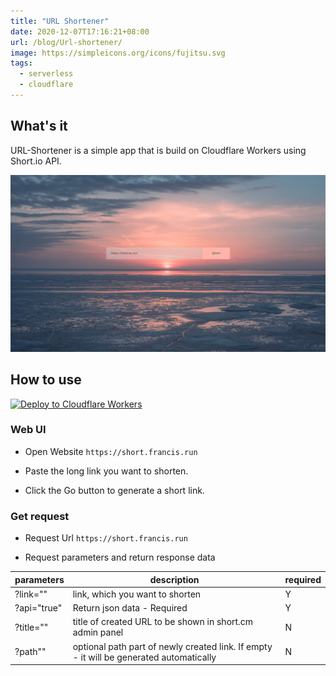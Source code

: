 ```yaml
---
title: "URL Shortener"
date: 2020-12-07T17:16:21+08:00
url: /blog/Url-shortener/
image: https://simpleicons.org/icons/fujitsu.svg
tags:
  - serverless
  - cloudflare 
---
```


## What's it

URL-Shortener is a simple app that is build on Cloudflare Workers using Short.io API.

[![index](https://raw.githubusercontent.com/francis-du/url-shortener/main/src/static/img/index.png)](https://short.francis.run/?link=https%3A%2F%2Ffrancis.run)

## How to use

[![Deploy to Cloudflare Workers](https://deploy.workers.cloudflare.com/button)](https://deploy.workers.cloudflare.com/?url=https://github.com/francis-du/url-shortener)

### Web UI

- Open Website `https://short.francis.run`

- Paste the long link you want to shorten.

- Click the Go button to generate a short link.

### Get request

- Request Url `https://short.francis.run`

- Request parameters and return response data

|  parameters  | description  | required |
|  ----  | ----  | ------- | 
| ?link=""  | link, which you want to shorten| Y|
| ?api="true" | Return json data - Required| Y |
| ?title="" |title of created URL to be shown in short.cm admin panel | N |
| ?path""  | optional path part of newly created link. If empty - it will be generated automatically | N |